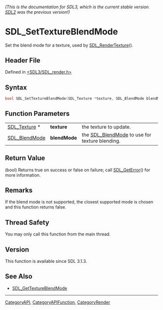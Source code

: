 ###### (This is the documentation for SDL3, which is the current stable version. [SDL2](https://wiki.libsdl.org/SDL2/) was the previous version!)
# SDL_SetTextureBlendMode

Set the blend mode for a texture, used by [SDL_RenderTexture](SDL_RenderTexture)().

## Header File

Defined in [<SDL3/SDL_render.h>](https://github.com/libsdl-org/SDL/blob/main/include/SDL3/SDL_render.h)

## Syntax

```c
bool SDL_SetTextureBlendMode(SDL_Texture *texture, SDL_BlendMode blendMode);
```

## Function Parameters

|                                |               |                                                                 |
| ------------------------------ | ------------- | --------------------------------------------------------------- |
| [SDL_Texture](SDL_Texture) *   | **texture**   | the texture to update.                                          |
| [SDL_BlendMode](SDL_BlendMode) | **blendMode** | the [SDL_BlendMode](SDL_BlendMode) to use for texture blending. |

## Return Value

(bool) Returns true on success or false on failure; call
[SDL_GetError](SDL_GetError)() for more information.

## Remarks

If the blend mode is not supported, the closest supported mode is chosen
and this function returns false.

## Thread Safety

You may only call this function from the main thread.

## Version

This function is available since SDL 3.1.3.

## See Also

- [SDL_GetTextureBlendMode](SDL_GetTextureBlendMode)

----
[CategoryAPI](CategoryAPI), [CategoryAPIFunction](CategoryAPIFunction), [CategoryRender](CategoryRender)

